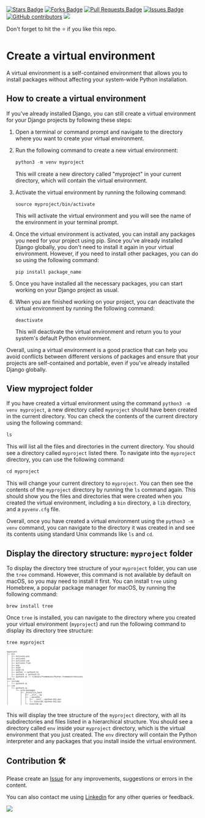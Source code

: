 <a href="https://github.com/drshahizan/python-web/stargazers"><img src="https://img.shields.io/github/stars/drshahizan/python-web" alt="Stars Badge"/></a>
<a href="https://github.com/drshahizan/python-web/network/members"><img src="https://img.shields.io/github/forks/drshahizan/python-web" alt="Forks Badge"/></a>
<a href="https://github.com/drshahizan/python-web/pulls"><img src="https://img.shields.io/github/issues-pr/drshahizan/python-web" alt="Pull Requests Badge"/></a>
<a href="https://github.com/drshahizan/python-web/issues"><img src="https://img.shields.io/github/issues/drshahizan/python-web" alt="Issues Badge"/></a>
<a href="https://github.com/drshahizan/python-web/graphs/contributors"><img alt="GitHub contributors" src="https://img.shields.io/github/contributors/drshahizan/python-web?color=2b9348"></a>
![](https://visitor-badge.glitch.me/badge?page_id=drshahizan/python-web)

Don't forget to hit the :star: if you like this repo.

# Create a virtual environment
A virtual environment is a self-contained environment that allows you to install packages without affecting your system-wide Python installation. 

## How to create a virtual environment
If you've already installed Django, you can still create a virtual environment for your Django projects by following these steps:

1. Open a terminal or command prompt and navigate to the directory where you want to create your virtual environment.

2. Run the following command to create a new virtual environment:
   ```python
   python3 -m venv myproject
   ```
   This will create a new directory called "myproject" in your current directory, which will contain the virtual environment.

3. Activate the virtual environment by running the following command:
   ```
   source myproject/bin/activate
   ```
   This will activate the virtual environment and you will see the name of the environment in your terminal prompt.

4. Once the virtual environment is activated, you can install any packages you need for your project using pip. Since you've already installed Django globally, you don't need to install it again in your virtual environment. However, if you need to install other packages, you can do so using the following command:
   ```
   pip install package_name
   ```

5. Once you have installed all the necessary packages, you can start working on your Django project as usual.

6. When you are finished working on your project, you can deactivate the virtual environment by running the following command:
   ```
   deactivate
   ```
   This will deactivate the virtual environment and return you to your system's default Python environment.

Overall, using a virtual environment is a good practice that can help you avoid conflicts between different versions of packages and ensure that your projects are self-contained and portable, even if you've already installed Django globally.

## View myproject folder
If you have created a virtual environment using the command `python3 -m venv myproject`, a new directory called `myproject` should have been created in the current directory. You can check the contents of the current directory using the following command:

```python
ls
```

This will list all the files and directories in the current directory. You should see a directory called `myproject` listed there. To navigate into the `myproject` directory, you can use the following command:

```python
cd myproject
```

This will change your current directory to `myproject`. You can then see the contents of the `myproject` directory by running the `ls` command again. This should show you the files and directories that were created when you created the virtual environment, including a `bin` directory, a `lib` directory, and a `pyvenv.cfg` file.

Overall, once you have created a virtual environment using the `python3 -m venv` command, you can navigate to the directory it was created in and see its contents using standard Unix commands like `ls` and `cd`.

## Display the directory structure: `myproject` folder
To display the directory tree structure of your `myproject` folder, you can use the `tree` command. However, this command is not available by default on macOS, so you may need to install it first. You can install `tree` using Homebrew, a popular package manager for macOS, by running the following command:

```
brew install tree
```

Once `tree` is installed, you can navigate to the directory where you created your virtual environment (`myproject`) and run the following command to display its directory tree structure:

```
tree myproject
```
<img src="tree.png" width="200" />


This will display the tree structure of the `myproject` directory, with all its subdirectories and files listed in a hierarchical structure. You should see a directory called `env` inside your `myproject` directory, which is the virtual environment that you just created. The `env` directory will contain the Python interpreter and any packages that you install inside the virtual environment.
## Contribution 🛠️
Please create an [Issue](https://github.com/drshahizan/python-web/issues) for any improvements, suggestions or errors in the content.

You can also contact me using [Linkedin](https://www.linkedin.com/in/drshahizan/) for any other queries or feedback.

![](https://visitor-badge.glitch.me/badge?page_id=drshahizan)
